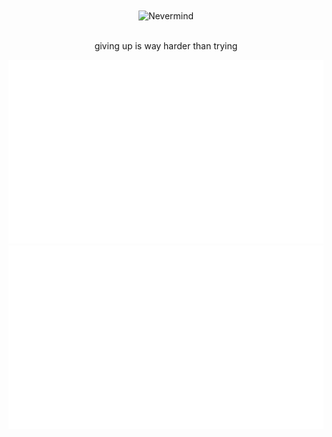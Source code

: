 <div align="center">
  <img src="https://user-images.githubusercontent.com/62333059/225196932-1cf9452e-bbcf-4273-a25e-107a56ded25a.png" alt="Nevermind" align="center">
  <br>
  <br>
  <p>giving up is way harder than trying</p>
</div>
<div align="center">
<img src="https://raw.githubusercontent.com/sukh-virdi-mhra/github-stats/master/generated/overview.svg#gh-dark-mode-only" />
 <img src="https://raw.githubusercontent.com/sukh-virdi-mhra/github-stats/master/generated/languages.svg#gh-dark-mode-only" />
  </div>
